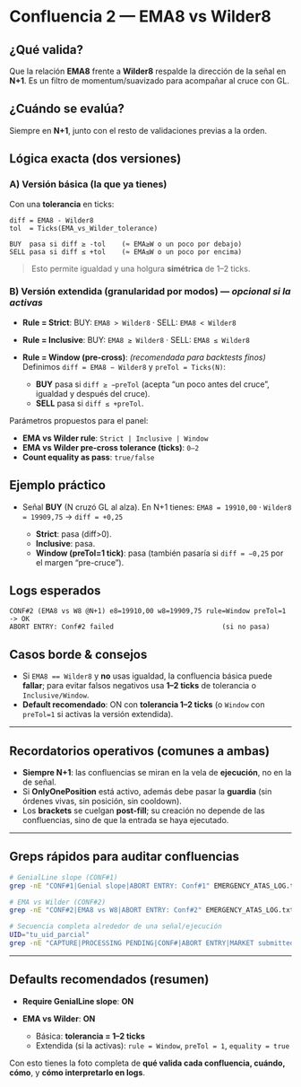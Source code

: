 # Confluencia 2 — **EMA8 vs Wilder8**

## ¿Qué valida?

Que la relación **EMA8** frente a **Wilder8** respalde la dirección de la señal en **N+1**.
Es un filtro de momentum/suavizado para acompañar al cruce con GL.

## ¿Cuándo se evalúa?

Siempre en **N+1**, junto con el resto de validaciones previas a la orden.

## Lógica exacta (dos versiones)

### A) Versión básica (la que ya tienes)

Con una **tolerancia** en ticks:

```text
diff = EMA8 - Wilder8
tol  = Ticks(EMA_vs_Wilder_tolerance)

BUY  pasa si diff ≥ -tol    (≈ EMA≥W o un poco por debajo)
SELL pasa si diff ≤ +tol    (≈ EMA≤W o un poco por encima)
```

> Esto permite igualdad y una holgura **simétrica** de 1–2 ticks.

### B) Versión extendida (granularidad por modos) — *opcional si la activas*

* **Rule = Strict**:
  BUY: `EMA8 > Wilder8` · SELL: `EMA8 < Wilder8`
* **Rule = Inclusive**:
  BUY: `EMA8 ≥ Wilder8` · SELL: `EMA8 ≤ Wilder8`
* **Rule = Window (pre-cross)**: *(recomendada para backtests finos)*
  Definimos `diff = EMA8 − Wilder8` y `preTol = Ticks(N)`:

  * **BUY** pasa si `diff ≥ −preTol`  (acepta “un poco antes del cruce”, igualdad y después del cruce).
  * **SELL** pasa si `diff ≤ +preTol`.

Parámetros propuestos para el panel:

* **EMA vs Wilder rule**: `Strict | Inclusive | Window`
* **EMA vs Wilder pre-cross tolerance (ticks)**: `0–2`
* **Count equality as pass**: `true/false`

## Ejemplo práctico

* Señal **BUY** (N cruzó GL al alza). En N+1 tienes:
  `EMA8 = 19910,00` · `Wilder8 = 19909,75` → `diff = +0,25`

  * **Strict**: pasa (diff>0).
  * **Inclusive**: pasa.
  * **Window (preTol=1 tick)**: pasa (también pasaría si `diff = −0,25` por el margen “pre-cruce”).

## Logs esperados

```
CONF#2 (EMA8 vs W8 @N+1) e8=19910,00 w8=19909,75 rule=Window preTol=1 -> OK
ABORT ENTRY: Conf#2 failed                           (si no pasa)
```

## Casos borde & consejos

* Si `EMA8 == Wilder8` y **no** usas igualdad, la confluencia básica puede **fallar**; para evitar falsos negativos usa **1–2 ticks** de tolerancia o `Inclusive/Window`.
* **Default recomendado**: ON con **tolerancia 1–2 ticks** (o `Window` con `preTol=1` si activas la versión extendida).

---

## Recordatorios operativos (comunes a ambas)

* **Siempre N+1**: las confluencias se miran en la vela de **ejecución**, no en la de señal.
* Si **OnlyOnePosition** está activo, además debe pasar la **guardia** (sin órdenes vivas, sin posición, sin cooldown).
* Los **brackets** se cuelgan **post-fill**; su creación no depende de las confluencias, sino de que la entrada se haya ejecutado.

---

## Greps rápidos para auditar confluencias

```bash
# GenialLine slope (CONF#1)
grep -nE "CONF#1|Genial slope|ABORT ENTRY: Conf#1" EMERGENCY_ATAS_LOG.txt

# EMA vs Wilder (CONF#2)
grep -nE "CONF#2|EMA8 vs W8|ABORT ENTRY: Conf#2" EMERGENCY_ATAS_LOG.txt

# Secuencia completa alrededor de una señal/ejecución
UID="tu_uid_parcial"
grep -nE "CAPTURE|PROCESSING PENDING|CONF#|ABORT ENTRY|MARKET submitted|BRACKETS ATTACHED" EMERGENCY_ATAS_LOG.txt | grep "$UID"
```

---

## Defaults recomendados (resumen)

* **Require GenialLine slope**: **ON**
* **EMA vs Wilder**: **ON**

  * Básica: **tolerancia = 1–2 ticks**
  * Extendida (si la activas): `rule = Window`, `preTol = 1`, `equality = true`

Con esto tienes la foto completa de **qué valida cada confluencia, cuándo, cómo**, y **cómo interpretarlo en logs**.